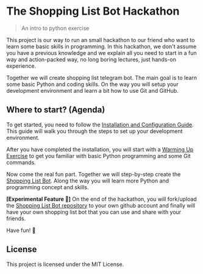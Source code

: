# The Shopping List Bot Hackathon 
> An intro to python exercise

This project is our way to run an small hackathon to our friend who want to learn some basic skills in programming. In this hackathon, we don't assume you have a previous knowledge and we explain all you need to start in a fun way and action-packed way, no long boring lectures, just hands-on experience.

Together we will create shopping list telegram bot. The main goal is to learn some basic Python and coding skills. On the way you will setup your development environment and learn a bit how to use Git and GitHub.

## Where to start? (Agenda)

To get started, you need to follow the [Installation and Configuration Guide](doc/installation-guide.md). This guide will walk you through the steps to set up your development environment.

After you have completed the installation, you will start with a [Warming Up Exercise](doc/warming-up-exercise.md) to get you familiar with basic Python programming and some Git commands.

Now come the real fun part. Together we will step-by-step create the [Shopping List Bot](doc/shopping-list-bot.md). Along the way you will learn more Python and programming concept and skills.

**[Experimental Feature 🤔]** On the end of the hackathon, you will fork/upload the [Shopping List Bot repository]() to your own github account and finally will have your own shopping list bot that you can use and share with your friends.

Have fun! 🤗

## License
This project is licensed under the MIT License.
